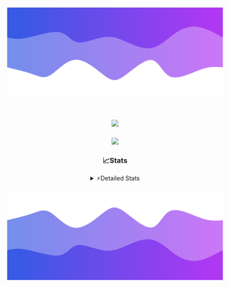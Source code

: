 ![Header](./header.png)
<div align="center">

<h1 align="center">
  <a href="https://git.io/typing-svg">
    <img src="https://readme-typing-svg.herokuapp.com/?lines=Hello,+There!+%F0%9F%91%8B;This+is+chicho.;Owner+on+Ocean;&center=true&size=25">
  </a>
</h1>
  
<p align="center">
  <img src="https://lanyard.cnrad.dev/api/852683595378196480" />
</p>

### 📈Stats
<details>
    <summary> ⚡Detailed Stats</summary>
    <br/>

<!--START_SECTION:waka-->
![Code Time](http://img.shields.io/badge/Code%20Time-1%2C042%20hrs-blue)

![Profile Views](http://img.shields.io/badge/Profile%20Views-0-blue)

**🐱 My GitHub Data** 

> 📦 188.7 kB Used in GitHub's Storage 
 > 
> 🏆 0 Contributions in the Year 2025
 > 
> 🚫 Not Opted to Hire
 > 
> 📜 15 Public Repositories 
 > 
> 🔑 13 Private Repositories 
 > 
**I'm a Night 🦉** 

```text
🌞 Morning                24 commits          █░░░░░░░░░░░░░░░░░░░░░░░░   04.52 % 
🌆 Daytime                72 commits          ███░░░░░░░░░░░░░░░░░░░░░░   13.56 % 
🌃 Evening                238 commits         ███████████░░░░░░░░░░░░░░   44.82 % 
🌙 Night                  197 commits         █████████░░░░░░░░░░░░░░░░   37.10 % 
```
📅 **I'm Most Productive on Friday** 

```text
Monday                   28 commits          █░░░░░░░░░░░░░░░░░░░░░░░░   05.27 % 
Tuesday                  115 commits         █████░░░░░░░░░░░░░░░░░░░░   21.66 % 
Wednesday                83 commits          ████░░░░░░░░░░░░░░░░░░░░░   15.63 % 
Thursday                 71 commits          ███░░░░░░░░░░░░░░░░░░░░░░   13.37 % 
Friday                   126 commits         ██████░░░░░░░░░░░░░░░░░░░   23.73 % 
Saturday                 61 commits          ███░░░░░░░░░░░░░░░░░░░░░░   11.49 % 
Sunday                   47 commits          ██░░░░░░░░░░░░░░░░░░░░░░░   08.85 % 
```


📊 **This Week I Spent My Time On** 

```text
🕑︎ Time Zone: America/Argentina/Buenos_Aires

💬 Programming Languages: 
TypeScript               17 hrs 9 mins       ████████████████████████░   96.28 % 
Other                    22 mins             █░░░░░░░░░░░░░░░░░░░░░░░░   02.07 % 
Python                   11 mins             ░░░░░░░░░░░░░░░░░░░░░░░░░   01.09 % 
JavaScript               5 mins              ░░░░░░░░░░░░░░░░░░░░░░░░░   00.49 % 
JSON                     0 secs              ░░░░░░░░░░░░░░░░░░░░░░░░░   00.07 % 

🔥 Editors: 
Cursor                   17 hrs 49 mins      █████████████████████████   100.00 % 

🐱‍💻 Projects: 
ocean-backend            17 hrs 45 mins      █████████████████████████   99.63 % 
ocean 2                  4 mins              ░░░░░░░░░░░░░░░░░░░░░░░░░   00.37 % 

💻 Operating System: 
Windows                  17 hrs 49 mins      █████████████████████████   100.00 % 
```

**I Mostly Code in JavaScript** 

```text
JavaScript               8 repos             ██████░░░░░░░░░░░░░░░░░░░   24.24 % 
HTML                     7 repos             █████░░░░░░░░░░░░░░░░░░░░   21.21 % 
TypeScript               4 repos             ███░░░░░░░░░░░░░░░░░░░░░░   12.12 % 
Astro                    2 repos             ██░░░░░░░░░░░░░░░░░░░░░░░   06.06 % 
SCSS                     1 repo              █░░░░░░░░░░░░░░░░░░░░░░░░   03.03 % 
```




 Last Updated on 07/02/2025 16:19:06 UTC
<!--END_SECTION:waka-->
</details>

![Footer](./footer.png)
